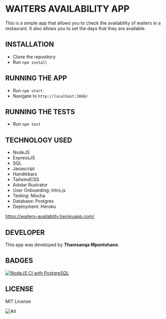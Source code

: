 WAITERS AVAILABILITY APP
=======================
This is a simple app that allows you to check the availability of waiters in a restaurant. It also allows you to set the days that they are available.

INSTALLATION
------------
* Clone the repository
* Run `npm install`

RUNNING THE APP
---------------
* Run `npm start`
* Navigate to `http://localhost:3666/`

RUNNING THE TESTS
-----------------
* Run `npm test`

TECHNOLOGY USED
---------------
* NodeJS
* ExpressJS
* SQL
* Javascript
* Handlebars
* TailwindCSS
* Adobe Illustrator
* User Onboarding: Intro.js
* Testing: Mocha
* Database: Postgres
* Deployment: Heroku
<!-- link to my heroku link -->
https://waiters-availabilty.herokuapp.com/

DEVELOPER
---------
This app was developed by **Thamsanqa Mpontshane**.

BADGES
------
[![NodeJS CI with PostgreSQL](https://github.com/ThamsanqaMpontshane/waiters_availability/actions/workflows/node.js.yml/badge.svg)](https://github.com/ThamsanqaMpontshane/waiters_availability/actions/workflows/node.js.yml)

LICENSE
-------
MIT License

![Alt](https://repobeats.axiom.co/api/embed/02b9c71430feae4fc1451ff3dd114a2c861a628a.svg "Repobeats analytics image")
